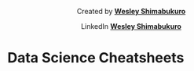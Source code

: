 <p align="Center">
Created by <a href="https://github.com/wesleyjpn/Data_Science"><strong>Wesley Shimabukuro</strong></a>
</p>
 
 <p align="Center">
 LinkedIn <a href="https://www.linkedin.com/in/wesley-shimabukuro/"><strong>Wesley Shimabukuro</strong></a>
</p>
 
# Data Science Cheatsheets

